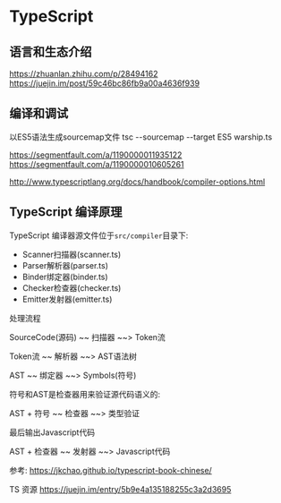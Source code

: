 # TypeScript


## 语言和生态介绍

https://zhuanlan.zhihu.com/p/28494162
https://juejin.im/post/59c46bc86fb9a00a4636f939

## 编译和调试
以ES5语法生成sourcemap文件
tsc --sourcemap --target ES5 warship.ts

https://segmentfault.com/a/1190000011935122
https://segmentfault.com/a/1190000010605261

http://www.typescriptlang.org/docs/handbook/compiler-options.html



## TypeScript 编译原理
TypeScript 编译器源文件位于`src/compiler`目录下:
- Scanner扫描器(scanner.ts)
- Parser解析器(parser.ts)
- Binder绑定器(binder.ts)
- Checker检查器(checker.ts)
- Emitter发射器(emitter.ts)
  
处理流程

SourceCode(源码) ~~ 扫描器 ~~> Token流

Token流 ~~ 解析器 ~~> AST语法树

AST ~~ 绑定器 ~~> Symbols(符号)

符号和AST是检查器用来验证源代码语义的:

AST + 符号 ~~ 检查器 ~~> 类型验证

最后输出Javascript代码

AST + 检查器 ~~ 发射器 ~~> Javascript代码

参考:
https://jkchao.github.io/typescript-book-chinese/

TS 资源
https://juejin.im/entry/5b9e4a135188255c3a2d3695


